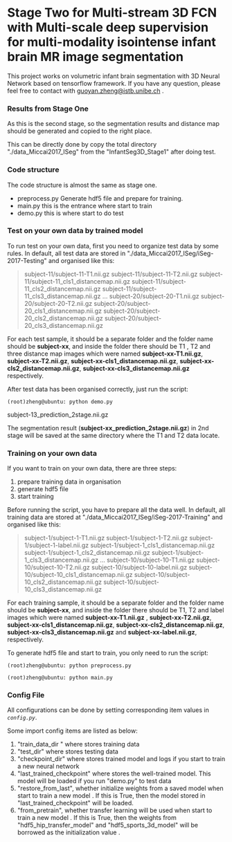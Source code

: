 # Stage Two for Multi-stream 3D FCN with Multi-scale deep supervision for multi-modality isointense infant brain MR image segmentation

This project works on volumetric infant brain segmentation with 3D Neural Network based on tensorflow framework. If you have any question, please feel free to contact with guoyan.zheng@istb.unibe.ch .

### Results from Stage One
As this is the second stage, so the segmentation results and distance map should be generated and copied to the right place. 

This can be directly done by copy the total directory "./data_Miccai2017_ISeg" from the "InfantSeg3D_Stage1" after doing test.

### Code structure
The code structure is almost the same as stage one.
* preprocess.py  Generate hdf5 file and prepare for training.
* main.py  this is the entrance where start to train
* demo.py this is where start to do test

### Test on your own data by trained model
To run test on your own data, first you need to organize test data by some rules. In default, all test data are stored in "./data_Miccai2017_ISeg/iSeg-2017-Testing" and organised like this:
>   subject-11/subject-11-T1.nii.gz
>   subject-11/subject-11-T2.nii.gz
>   subject-11/subject-11_cls1_distancemap.nii.gz
>   subject-11/subject-11_cls2_distancemap.nii.gz
>   subject-11/subject-11_cls3_distancemap.nii.gz
>   ...
>   subject-20/subject-20-T1.nii.gz
>   subject-20/subject-20-T2.nii.gz
>   subject-20/subject-20_cls1_distancemap.nii.gz
>   subject-20/subject-20_cls2_distancemap.nii.gz
>   subject-20/subject-20_cls3_distancemap.nii.gz

For each test sample, it should be a separate folder and the folder name  should be **subject-xx**, and inside the folder there should be T1 , T2 and three distance map images which were named **subject-xx-T1.nii.gz**, **subject-xx-T2.nii.gz**, **subject-xx-cls1_distancemap.nii.gz**, **subject-xx-cls2_distancemap.nii.gz**, **subject-xx-cls3_distancemap.nii.gz** respectively.

After test data has been organised correctly, just run the script:
```
(root)zheng@ubuntu: python demo.py
```

subject-13_prediction_2stage.nii.gz

The segmentation result (**subject-xx_prediction_2stage.nii.gz**) in 2nd stage will be saved at the same directory where the T1 and T2 data locate.  

### Training on your own data
If you want to train on your own data, there are three steps:
1. prepare training data in organisation
2. generate hdf5 file
3. start training

Before  running the script, you have to prepare all the data well. 
In default, all training data are stored at "./data_Miccai2017_ISeg/iSeg-2017-Training" and organised like this:
>   subject-1/subject-1-T1.nii.gz
>   subject-1/subject-1-T2.nii.gz
>   subject-1/subject-1-label.nii.gz
>   subject-1/subject-1_cls1_distancemap.nii.gz
>   subject-1/subject-1_cls2_distancemap.nii.gz
>   subject-1/subject-1_cls3_distancemap.nii.gz
>   ...
>  subject-10/subject-10-T1.nii.gz
>  subject-10/subject-10-T2.nii.gz
>  subject-10/subject-10-label.nii.gz
>  subject-10/subject-10_cls1_distancemap.nii.gz
>  subject-10/subject-10_cls2_distancemap.nii.gz
>  subject-10/subject-10_cls3_distancemap.nii.gz
>  
For each training sample, it should be a separate folder and the folder name should be **subject-xx**, and inside the folder there should be T1, T2 and label images which were named **subject-xx-T1.nii.gz** , **subject-xx-T2.nii.gz**, **subject-xx-cls1_distancemap.nii.gz**, **subject-xx-cls2_distancemap.nii.gz**, **subject-xx-cls3_distancemap.nii.gz** and **subject-xx-label.nii.gz**, respectively.

To generate hdf5 file and start to train, you only need to run the script:
```
(root)zheng@ubuntu: python preprocess.py

(root)zheng@ubuntu: python main.py
```
### Config File
All configurations can be done by setting corresponding item values  in *`config.py`*.

Some  import config items are listed as below:
1. "train_data_dir   " where stores training data
2. "test_dir"  where stores testing data
3. "checkpoint_dir" where stores trained model and logs if you start to train a new neural network
4. "last_trained_checkpoint" where stores the well-trained model. This model will be loaded if you run "demo.py" to test data
5. "restore_from_last", whether initialize weights  from a saved model when start to train a new model . If this is True, then the model stored in  "last_trained_checkpoint"  will be loaded.
6. "from_pretrain",  whether transfer learning will be used when start to train a new model . If this is True, then the weights from "hdf5_hip_transfer_model" and "hdf5_sports_3d_model" will be borrowed as the initialization value .
